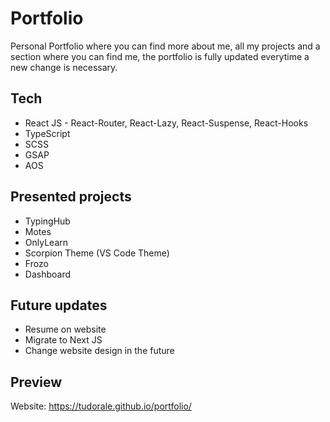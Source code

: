 # Portfolio

Personal Portfolio where you can find more about me, all my projects and a section where you can find me, the portfolio is fully updated everytime a new change is necessary.

## Tech
- React JS - React-Router, React-Lazy, React-Suspense, React-Hooks
- TypeScript
- SCSS
- GSAP
- AOS

## Presented projects
- TypingHub
- Motes
- OnlyLearn
- Scorpion Theme (VS Code Theme)
- Frozo
- Dashboard

## Future updates
- Resume on website
- Migrate to Next JS
- Change website design in the future 

## Preview
Website: https://tudorale.github.io/portfolio/
